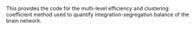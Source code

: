 This provides the code for the multi-level efficiency and clustering coefficient method used to quantify integration-segregation balance of the brain network.
